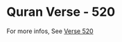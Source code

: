 # Quran Verse - 520 

For more infos, See [Verse 520](https://www.quranbookk.com/quran/search?q=520)